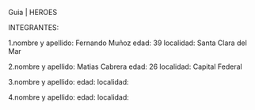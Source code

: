 Guia | HEROES

INTEGRANTES: 

1.nombre y apellido: Fernando Muñoz
edad: 39
localidad: Santa Clara del Mar

2.nombre y apellido: Matias Cabrera
edad: 26
localidad: Capital Federal

3.nombre y apellido:
edad:
localidad:

4.nombre y apellido:
edad:
localidad:



